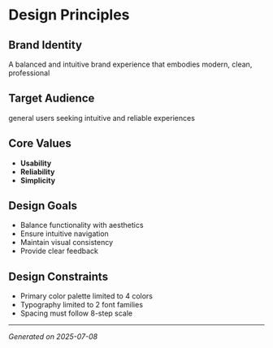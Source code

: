 # Design Principles

## Brand Identity
A balanced and intuitive brand experience that embodies modern, clean, professional

## Target Audience
general users seeking intuitive and reliable experiences

## Core Values
- **Usability**
- **Reliability**
- **Simplicity**

## Design Goals
- Balance functionality with aesthetics
- Ensure intuitive navigation
- Maintain visual consistency
- Provide clear feedback

## Design Constraints
- Primary color palette limited to 4 colors
- Typography limited to 2 font families
- Spacing must follow 8-step scale

---
*Generated on 2025-07-08*